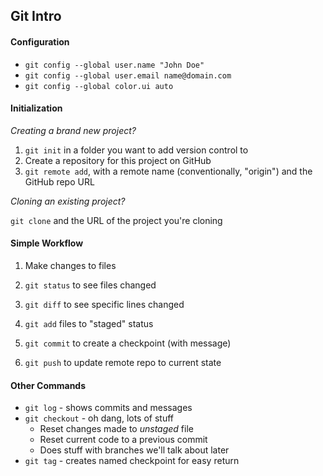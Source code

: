 ## Git Intro

#### Configuration

* `git config --global user.name "John Doe"`
* `git config --global user.email name@domain.com`
* `git config --global color.ui auto`

#### Initialization

*Creating a brand new project?*

1. `git init` in a folder you want to add version control to
2. Create a repository for this project on GitHub
3. `git remote add`, with a remote name (conventionally, "origin") and the GitHub repo URL

*Cloning an existing project?*

`git clone` and the URL of the project you're cloning

#### Simple Workflow

1. Make changes to files

2. `git status` to see files changed
3. `git diff` to see specific lines changed
4. `git add` files to "staged" status
5. `git commit` to create a checkpoint (with message)
6. `git push` to update remote repo to current state

#### Other Commands

* `git log` - shows commits and messages
* `git checkout` - oh dang, lots of stuff
    * Reset changes made to *unstaged* file
    * Reset current code to a previous commit
    * Does stuff with branches we'll talk about later
* `git tag` - creates named checkpoint for easy return
